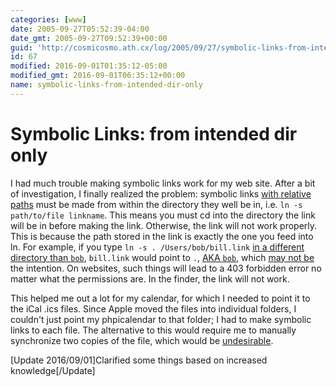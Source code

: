 ```yaml
---
categories: [www]
date: 2005-09-27T05:52:39-04:00
date_gmt: 2005-09-27T09:52:39+00:00
guid: 'http://cosmicosmo.ath.cx/log/2005/09/27/symbolic-links-from-intended-dir-only/'
id: 67
modified: 2016-09-01T01:35:12-05:00
modified_gmt: 2016-09-01T06:35:12+00:00
name: symbolic-links-from-intended-dir-only
---
```


Symbolic Links: from intended dir only
======================================

I had much trouble making symbolic links work for my web site.  After a bit of investigation, I finally realized the problem: symbolic links <ins>with relative paths</ins> must be made from within the directory they well be in, i.e. `ln -s path/to/file linkname`.  This means you must cd into the directory the link will be in before making the link.  Otherwise, the link will not work properly.  This is because the path stored in the link is exactly the one you feed into ln.  For example, if you type `ln -s . /Users/bob/bill.link` <ins>in a different directory than `bob`</ins>, `bill.link` would point to `.`, <ins>AKA `bob`,</ins> which <ins>may not be</ins> the intention.  On websites, such things will lead to a 403 forbidden error no matter what the permissions are.  In the finder, the link will not work.

This helped me out a lot for my calendar, for which I needed to point it to the iCal .ics files.  Since Apple moved the files into individual folders, I couldn't just point my phpicalendar to that folder; I had to make symbolic links to each file.  The alternative to this would require me to manually synchronize two copies of the file, which would be <ins>undesirable</ins>.

[Update 2016/09/01]Clarified some things based on increased knowledge[/Update]
